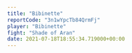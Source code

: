 ```yaml
---
title: "Bibinette"
reportCode: "3n1wYpcTb84QrmFj"
player: "Bibinette"
fight: "Shade of Aran"
date: 2021-07-18T18:55:34.719000+00:00
---
```

